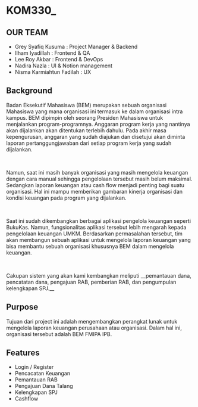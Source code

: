 # KOM330\_

## OUR TEAM

- Grey Syafiq Kusuma : Project Manager & Backend
- Ilham Iyadillah : Frontend & QA
- Lee Roy Akbar : Frontend & DevOps
- Nadira Nazla : UI & Notion management
- Nisma Karmiahtun Fadilah : UX

## Background

<p>Badan Eksekutif Mahasiswa (BEM) merupakan sebuah organisasi Mahasiswa yang mana organisasi ini termasuk ke dalam organisasi intra kampus. BEM dipimpin oleh seorang Presiden Mahasiswa untuk menjalankan program-programnya. Anggaran program kerja yang nantinya akan dijalankan akan ditentukan terlebih dahulu. Pada akhir masa kepengurusan, anggaran yang sudah diajukan dan disetujui akan diminta laporan pertanggungjawaban dari setiap program kerja yang sudah dijalankan. </p><br>

<p>Namun, saat ini masih banyak organisasi yang masih mengelola keuangan dengan cara manual sehingga pengelolaan tersebut masih belum maksimal. Sedangkan laporan keuangan atau cash flow menjadi penting bagi suatu organisasi. Hal ini mampu memberikan gambaran kinerja organisasi dan kondisi keuangan pada program yang dijalankan. </p><br>
<p>Saat ini sudah dikembangkan berbagai aplikasi pengelola keuangan seperti BukuKas. Namun, fungsionalitas aplikasi tersebut lebih mengarah kepada pengelolaan keuangan UMKM. Berdasarkan permasalahan tersebut, tim akan membangun sebuah aplikasi untuk mengelola laporan keuangan yang bisa membantu sebuah organisasi khususnya BEM dalam mengelola keuangan.</p><br>
<p>Cakupan sistem yang akan kami kembangkan meliputi __pemantauan dana, pencatatan dana, pengajuan RAB, pemberian RAB, dan pengumpulan kelengkapan SPJ.__</p>

## Purpose

Tujuan dari project ini adalah mengembangkan perangkat lunak untuk mengelola laporan keuangan perusahaan atau organisasi. Dalam hal ini, organisasi tersebut adalah BEM FMIPA IPB.

## Features

- Login / Register
- Pencacatan Keuangan
- Pemantauan RAB
- Pengajuan Dana Talang
- Kelengkapan SPJ
- Cashflow
